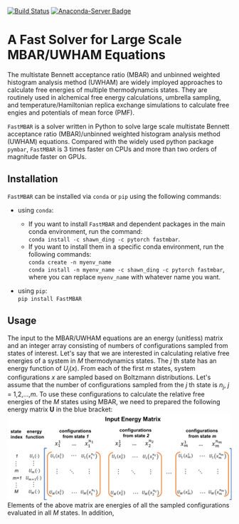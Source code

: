 [![Build Status](https://travis-ci.org/xqding/FastMBAR.svg?branch=master)](https://travis-ci.org/xqding/FastMBAR)
[![Anaconda-Server Badge](https://anaconda.org/shawn_ding/fastmbar/badges/downloads.svg)](https://anaconda.org/shawn_ding/fastmbar)

# A Fast Solver for Large Scale MBAR/UWHAM Equations
The multistate Bennett acceptance ratio (MBAR) and unbinned weighted histogram analysis method (UWHAM) are widely imployed approaches to calculate free energies of multiple thermodynamcis states.
They are routinely used in alchemical free energy calculations, umbrella sampling, and temperature/Hamiltonian replica exchange simulations to calculate free engies and potentials of mean force (PMF).

`FastMBAR` is a solver written in Python to solve large scale multistate Bennett acceptance ratio (MBAR)/unbinned weighted histogram analysis method (UWHAM) equations. Compared with the widely used python package `pymbar`, `FastMBAR` is 3 times faster on CPUs and more than two orders of magnitude faster on GPUs.

## Installation
`FastMBAR` can be installed via `conda` or `pip` using the following commands:  
  * using `conda`:  
    - If you want to install `FastMBAR` and dependent packages in the main conda environment, run the command:   
      `conda install -c shawn_ding -c pytorch fastmbar`.
    - If you want to install them in a specific conda environment, run the following commands:  
      `conda create -n myenv_name`  
      `conda install -n myenv_name -c shawn_ding -c pytorch fastmbar`,  
      where you can replace `myenv_name` with whatever name you want.
      
  * using `pip`:  
    `pip install FastMBAR`
## Usage
The input to the MBAR/UWHAM equations are an energy (unitless) matrix and an integer array consisting of numbers of configurations sampled from states of interest. 
Let's say that we are interested in calculating relative free energies of a system in _M_ thermodynamics states.
The _j_ th state has an energy function of _U_<sub>_j_</sub>(_x_).
From each of the first _m_ states, system configurations _x_ are sampled based on Boltzmann distributions.
Let's assume that the number of configurations sampled from the _j_ th state is _n_<sub>_j_</sub>, _j_ = 1,2,...,_m_.
To use these configurations to calculate the relative free energies of the _M_ states using MBAR, we need to prepared the following energy matrix **U** in the blue bracket:
 ![Figure](./energy_matrix.png)
Elements of the above matrix are energies of all the sampled configurations evaluated in all _M_ states.
In addition, 
